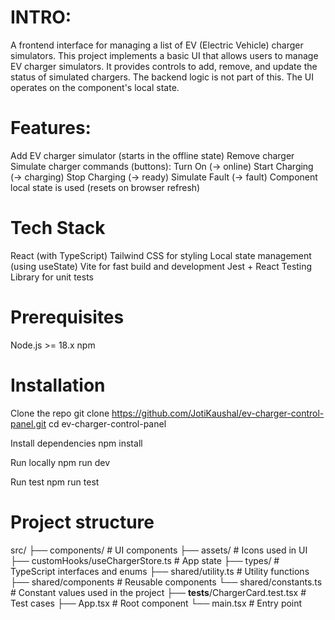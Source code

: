 # INTRO: 
A frontend interface for managing a list of EV (Electric Vehicle) charger simulators. This project implements a basic UI that allows users to manage EV charger simulators. 
It provides controls to add, remove, and update the status of simulated chargers. The backend logic is not part of this. The UI operates on the component's local state.

# Features: 
Add EV charger simulator (starts in the offline state)
Remove charger
Simulate charger commands (buttons):
Turn On (→ online)
Start Charging (→ charging)
Stop Charging (→ ready)
Simulate Fault (→ fault)
Component local state is used (resets on browser refresh)

# Tech Stack
React (with TypeScript)
Tailwind CSS for styling
Local state management (using useState)
Vite for fast build and development
Jest + React Testing Library for unit tests

# Prerequisites
Node.js >= 18.x
npm

# Installation
 Clone the repo
git clone https://github.com/JotiKaushal/ev-charger-control-panel.git
cd ev-charger-control-panel

 Install dependencies
npm install

 Run locally
npm run dev

 Run test
npm run test

# Project structure

src/
├── components/                                # UI components
├── assets/                                    # Icons used in UI
├── customHooks/useChargerStore.ts             # App state
├── types/                                     # TypeScript interfaces and enums
├── shared/utility.ts                          # Utility functions
├── shared/components                          # Reusable components
└── shared/constants.ts                        # Constant values used in the project
├── __tests__/ChargerCard.test.tsx             # Test cases
├── App.tsx                                    # Root component
└── main.tsx                                   # Entry point

